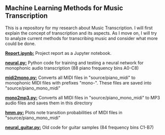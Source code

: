 ## Machine Learning Methods for Music Transcription

This is a repository for my research about Music Transcription. I will first explain the concept of transcription and its aspects. As I move on, I will try to analyze current methods for transcribing music and consider what more could be done.

<b><u>Report.ipynb:</u></b> Project report as a Jupyter notebook.

<b><u>neural.py:</u></b> Python code for training and testing a neural network for monophonic audio transcription (88 piano frequency bins A0-C8)

<b><u>midi2mono.py:</u></b> Converts all MIDI files in "source/piano_midi" to monophonic MIDI files with prefixes "mono-". These files are saved into "source/piano_mono_midi"

<b><u>mono2mp3.py:</u></b> Converts all MIDI files in "source/piano_mono_midi" to MP3 audio files and saves them in this directory

<b><u>hmm.py:</u></b> Plots note transition probabilities of MIDI files in "source/piano_mono_midi"

<b><u>neural_guitar.py:</u></b> Old code for guitar samples (84 frequency bins C1-B7)
